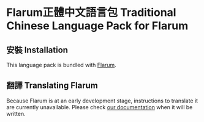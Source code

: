 # Flarum正體中文語言包 Traditional Chinese Language Pack for Flarum

## 安裝 Installation

This language pack is bundled with [Flarum](http://flarum.org/).

## 翻譯 Translating Flarum

Because Flarum is at an early development stage, instructions to translate it are currently unavailable. Please check [our documentation](http://flarum.org/docs/translate/) when it will be written.
